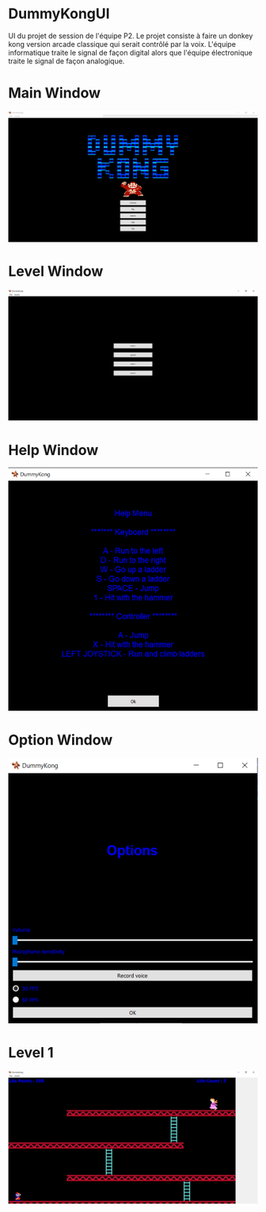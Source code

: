 # DummyKongUI
UI du projet de session de l'équipe P2.
Le projet consiste à faire un donkey kong version arcade classique qui serait contrôlé par la voix. L'équipe informatique traite le signal de façon digital alors que l'équipe électronique traite le signal de façon analogique.
# Main Window
![](Screenshots/MainWindow.PNG)
# Level Window
![](Screenshots/LevelsWindow.PNG)
# Help Window
![](Screenshots/HelpWindow.PNG)
# Option Window
![](Screenshots/OptionsWindow.PNG)
# Level 1
![](Screenshots/Level1.PNG)
